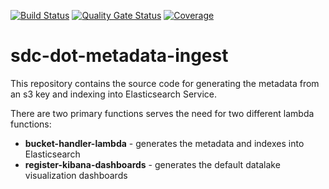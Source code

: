 [![Build Status](https://travis-ci.com/usdot-jpo-sdc/sdc-dot-metadata-ingest.svg?branch=master)](https://travis-ci.com/usdot-jpo-sdc/sdc-dot-metadata-ingest)
[![Quality Gate Status](https://sonarcloud.io/api/project_badges/measure?project=usdot-jpo-sdc_sdc-dot-metadata-ingest&metric=alert_status)](https://sonarcloud.io/dashboard?id=usdot-jpo-sdc_sdc-dot-metadata-ingest)
[![Coverage](https://sonarcloud.io/api/project_badges/measure?project=usdot-jpo-sdc_sdc-dot-metadata-ingest&metric=coverage)](https://sonarcloud.io/dashboard?id=usdot-jpo-sdc_sdc-dot-metadata-ingest)

# sdc-dot-metadata-ingest

This repository contains the source code for generating the metadata from an s3 key and indexing into Elasticsearch Service.

There are two primary functions serves the need for two different lambda functions:
* **bucket-handler-lambda** - generates the metadata and indexes into Elasticsearch
* **register-kibana-dashboards** - generates the default datalake visualization dashboards

